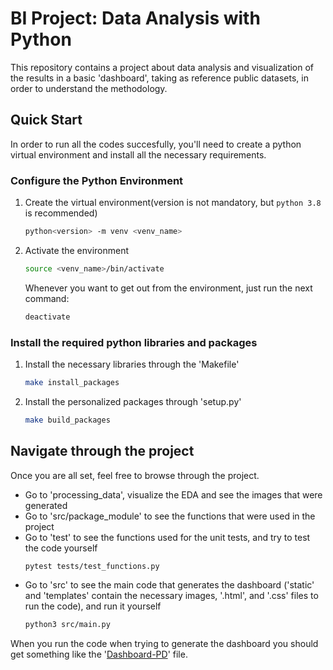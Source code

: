# BI Project: Data Analysis with Python
This repository contains a project about data analysis and visualization of the results in a basic 'dashboard', taking as reference public datasets, in order to understand the methodology.


## Quick Start
In order to run all the codes succesfully, you'll need to create a python virtual environment and install all the necessary requirements.

### Configure the Python Environment
1. Create the virtual environment(version is not mandatory, but `python 3.8` is recommended)
   ```sh
   python<version> -m venv <venv_name>
   ```
2. Activate the environment
   ```sh
   source <venv_name>/bin/activate
   ```
   Whenever you want to get out from the environment, just run the next command:
   ```sh
   deactivate
   ```

### Install the required python libraries and packages
1. Install the necessary libraries through the 'Makefile'
   ```sh
   make install_packages
   ```
2. Install the personalized packages through 'setup.py'
   ```sh
   make build_packages
   ```


## Navigate through the project
Once you are all set, feel free to browse through the project. 

* Go to 'processing_data', visualize the EDA and see the images that were generated
* Go to 'src/package_module' to see the functions that were used in the project
* Go to 'test' to see the functions used for the unit tests, and try to test the code yourself
   ```sh
   pytest tests/test_functions.py
   ```
* Go to 'src' to see the main code that generates the dashboard ('static' and 'templates' contain the necessary images, '.html', and '.css' files to run the code), and run it yourself
   ```sh
   python3 src/main.py
   ```

When you run the code when trying to generate the dashboard you should get something like the '[Dashboard-PD](Dashboard-PD.pdf)' file.
